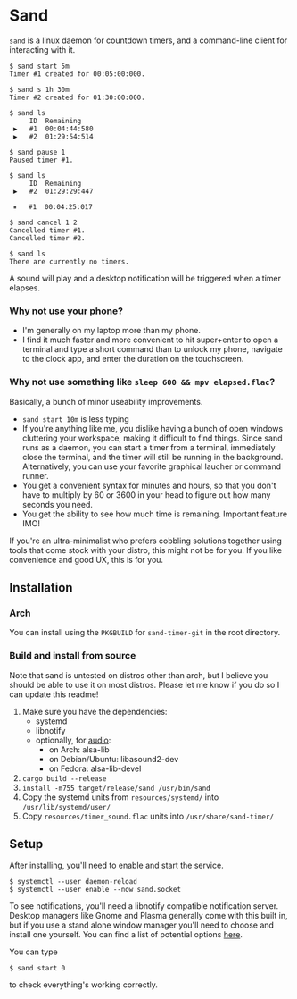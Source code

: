# Sand

`sand` is a linux daemon for countdown timers, and a command-line client for 
interacting with it.

```console
$ sand start 5m
Timer #1 created for 00:05:00:000.

$ sand s 1h 30m
Timer #2 created for 01:30:00:000.

$ sand ls
     ID  Remaining
 ▶   #1  00:04:44:580
 ▶   #2  01:29:54:514

$ sand pause 1
Paused timer #1.

$ sand ls
     ID  Remaining
 ▶   #2  01:29:29:447

 ⏸   #1  00:04:25:017

$ sand cancel 1 2
Cancelled timer #1.
Cancelled timer #2.

$ sand ls
There are currently no timers.
```
A sound will play and a desktop notification will be triggered when a timer 
elapses.

### Why not use your phone?

- I'm generally on my laptop more than my phone. 
- I find it much faster and more convenient to hit super+enter to open a 
  terminal and type a short command than to unlock my phone, navigate to the 
  clock app, and enter the duration on the touchscreen.

### Why not use something like `sleep 600 && mpv elapsed.flac`?

Basically, a bunch of minor useability improvements.

- `sand start 10m` is less typing
- If you're anything like me, you dislike having a bunch of open windows 
  cluttering your workspace, making it difficult to find things. Since sand 
  runs as a daemon, you can start a timer from a terminal, immediately close
  the terminal, and the timer will still be running in the background. 
  Alternatively, you can use your favorite graphical laucher or command runner.
- You get a convenient syntax for minutes and hours, so that you don't have to
  multiply by 60 or 3600 in your head to figure out how many seconds you need.
- You get the ability to see how much time is remaining. Important feature IMO!

If you're an ultra-minimalist who prefers cobbling solutions together using 
tools that come stock with your distro, this might not be for you. If you like
convenience and good UX, this is for you.

## Installation

### Arch

You can install using the `PKGBUILD` for `sand-timer-git` in the root directory.

### Build and install from source

Note that sand is untested on distros other than arch, but I believe you should
be able to use it on most distros. Please let me know if you do so I can update this readme!

1. Make sure you have the dependencies: 
    - systemd
    - libnotify
    - optionally, for [audio](https://github.com/RustAudio/rodio?tab=readme-ov-file#dependencies-linux-only):
        - on Arch: alsa-lib
        - on Debian/Ubuntu: libasound2-dev
        - on Fedora: alsa-lib-devel
2. `cargo build --release`
3. `install -m755 target/release/sand /usr/bin/sand`
3. Copy the systemd units from `resources/systemd/` into `/usr/lib/systemd/user/`
4. Copy `resources/timer_sound.flac` units into `/usr/share/sand-timer/`

## Setup
After installing, you'll need to enable and start the service. 

```console
$ systemctl --user daemon-reload
$ systemctl --user enable --now sand.socket
```

To see notifications, you'll need a libnotify compatible notification server. 
Desktop managers like Gnome and Plasma generally come with this built in, but 
if you use a stand alone window manager you'll need to choose and install one 
yourself. You can find a list of potential options [here](https://wiki.archlinux.org/title/Desktop_notifications#Standalone).

You can type 
```console
$ sand start 0
```
to check everything's working correctly.
